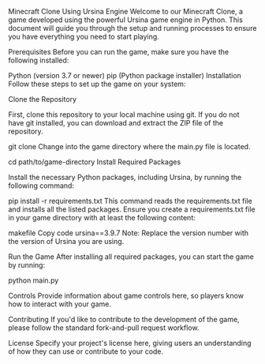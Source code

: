 Minecraft Clone Using Ursina Engine
Welcome to our Minecraft Clone, a game developed using the powerful Ursina game engine in Python. This document will guide you through the setup and running processes to ensure you have everything you need to start playing.

Prerequisites
Before you can run the game, make sure you have the following installed:

Python (version 3.7 or newer)
pip (Python package installer)
Installation
Follow these steps to set up the game on your system:

Clone the Repository

First, clone this repository to your local machine using git. If you do not have git installed, you can download and extract the ZIP file of the repository.


git clone <repository-url>
Change into the game directory where the main.py file is located.


cd path/to/game-directory
Install Required Packages

Install the necessary Python packages, including Ursina, by running the following command:

pip install -r requirements.txt
This command reads the requirements.txt file and installs all the listed packages. Ensure you create a requirements.txt file in your game directory with at least the following content:

makefile
Copy code
ursina==3.9.7
Note: Replace the version number with the version of Ursina you are using.

Run the Game
After installing all required packages, you can start the game by running:


python main.py

Controls
Provide information about game controls here, so players know how to interact with your game.

Contributing
If you'd like to contribute to the development of the game, please follow the standard fork-and-pull request workflow.

License
Specify your project's license here, giving users an understanding of how they can use or contribute to your code.